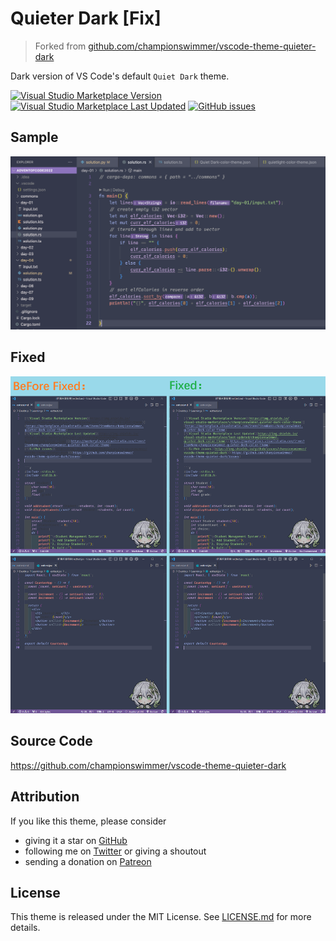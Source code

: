# Quieter Dark [Fix]  

> Forked from [github.com/championswimmer/vscode-theme-quieter-dark](https://github.com/championswimmer/vscode-theme-quieter-dark)

Dark version of VS Code's default `Quiet Dark` theme.

[![Visual Studio Marketplace Version](https://img.shields.io/visual-studio-marketplace/v/championswimmer.quieter-dark-color-theme)](https://marketplace.visualstudio.com/items?itemName=championswimmer.quieter-dark-color-theme)
[![Visual Studio Marketplace Last Updated](https://img.shields.io/visual-studio-marketplace/last-updated/championswimmer.quieter-dark-color-theme)](https://marketplace.visualstudio.com/items?itemName=championswimmer.quieter-dark-color-theme)
[![GitHub issues](https://img.shields.io/github/issues/championswimmer/vscode-theme-quieter-dark)](https://github.com/championswimmer/vscode-theme-quieter-dark/issues)

## Sample  

![img](./screenshot.png)

## Fixed  

![img](./fixed.png)


## Source Code  

<https://github.com/championswimmer/vscode-theme-quieter-dark>

## Attribution  

If you like this theme, please consider

 - giving it a star on [GitHub](https://github.com/championswimmer/vscode-theme-quieter-dark)
 - following me on [Twitter](https://twitter.com/championswimmer) or giving a shoutout
 - sending a donation on [Patreon](https://www.patreon.com/championswimmer)



## License  

This theme is released under the MIT License. See [LICENSE.md](./LICENSE.md) for more details.